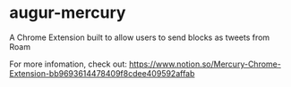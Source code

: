 # augur-mercury
A Chrome Extension built to allow users to send blocks as tweets from Roam

For more infomation, check out: https://www.notion.so/Mercury-Chrome-Extension-bb9693614478409f8cdee409592affab

